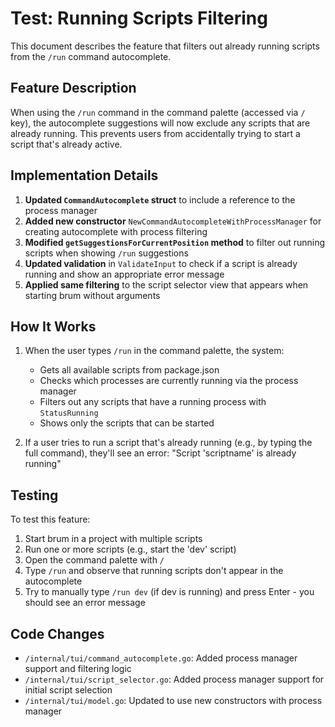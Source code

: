 # Test: Running Scripts Filtering

This document describes the feature that filters out already running scripts from the `/run` command autocomplete.

## Feature Description

When using the `/run` command in the command palette (accessed via `/` key), the autocomplete suggestions will now exclude any scripts that are already running. This prevents users from accidentally trying to start a script that's already active.

## Implementation Details

1. **Updated `CommandAutocomplete` struct** to include a reference to the process manager
2. **Added new constructor** `NewCommandAutocompleteWithProcessManager` for creating autocomplete with process filtering
3. **Modified `getSuggestionsForCurrentPosition` method** to filter out running scripts when showing `/run` suggestions
4. **Updated validation** in `ValidateInput` to check if a script is already running and show an appropriate error message
5. **Applied same filtering** to the script selector view that appears when starting brum without arguments

## How It Works

1. When the user types `/run` in the command palette, the system:
   - Gets all available scripts from package.json
   - Checks which processes are currently running via the process manager
   - Filters out any scripts that have a running process with `StatusRunning`
   - Shows only the scripts that can be started

2. If a user tries to run a script that's already running (e.g., by typing the full command), they'll see an error: "Script 'scriptname' is already running"

## Testing

To test this feature:

1. Start brum in a project with multiple scripts
2. Run one or more scripts (e.g., start the 'dev' script)
3. Open the command palette with `/`
4. Type `/run` and observe that running scripts don't appear in the autocomplete
5. Try to manually type `/run dev` (if dev is running) and press Enter - you should see an error message

## Code Changes

- `/internal/tui/command_autocomplete.go`: Added process manager support and filtering logic
- `/internal/tui/script_selector.go`: Added process manager support for initial script selection
- `/internal/tui/model.go`: Updated to use new constructors with process manager